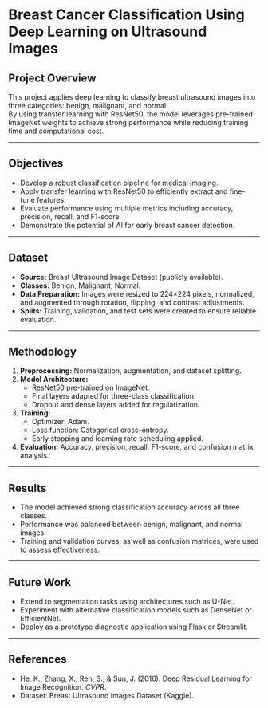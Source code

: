 # Breast Cancer Classification Using Deep Learning on Ultrasound Images

## Project Overview
This project applies deep learning to classify breast ultrasound images into three categories: benign, malignant, and normal.  
By using transfer learning with ResNet50, the model leverages pre-trained ImageNet weights to achieve strong performance while reducing training time and computational cost.  

---

## Objectives
- Develop a robust classification pipeline for medical imaging.  
- Apply transfer learning with ResNet50 to efficiently extract and fine-tune features.  
- Evaluate performance using multiple metrics including accuracy, precision, recall, and F1-score.  
- Demonstrate the potential of AI for early breast cancer detection.  

---

## Dataset
- **Source:** Breast Ultrasound Image Dataset (publicly available).  
- **Classes:** Benign, Malignant, Normal.  
- **Data Preparation:** Images were resized to 224×224 pixels, normalized, and augmented through rotation, flipping, and contrast adjustments.  
- **Splits:** Training, validation, and test sets were created to ensure reliable evaluation.  

---

## Methodology
1. **Preprocessing:** Normalization, augmentation, and dataset splitting.  
2. **Model Architecture:**  
   - ResNet50 pre-trained on ImageNet.  
   - Final layers adapted for three-class classification.  
   - Dropout and dense layers added for regularization.  
3. **Training:**  
   - Optimizer: Adam.  
   - Loss function: Categorical cross-entropy.  
   - Early stopping and learning rate scheduling applied.  
4. **Evaluation:** Accuracy, precision, recall, F1-score, and confusion matrix analysis.  

---

## Results
- The model achieved strong classification accuracy across all three classes.  
- Performance was balanced between benign, malignant, and normal images.  
- Training and validation curves, as well as confusion matrices, were used to assess effectiveness.

---

## Future Work
- Extend to segmentation tasks using architectures such as U-Net.  
- Experiment with alternative classification models such as DenseNet or EfficientNet.  
- Deploy as a prototype diagnostic application using Flask or Streamlit.  

---

## References
- He, K., Zhang, X., Ren, S., & Sun, J. (2016). Deep Residual Learning for Image Recognition. *CVPR*.  
- Dataset: Breast Ultrasound Images Dataset (Kaggle).  
